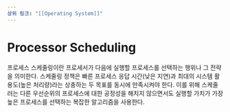 ```yaml
---
상위 링크: "[[Operating System]]"
---
```

# Processor Scheduling
프로세스 스케줄링이란 프로세서가 다음에 실행할 프로세스를 선택하는 행위나 그 전략을 의미한다. 스케줄링 정책은 빠른 프로세스 응답 시간(낮은 지연)과 최대의 시스템 활용도(높은 처리량)라는 상충하는 두 목표를 동시에 만족시켜야 한다. 이를 위해 스케줄러는 다른 우선순위의 프로세스에 대한 공정성을 해치지 않으면서도 실행할 가치가 가장 높은 프로세스를 선택하는 복잡한 알고리즘을 사용한다.